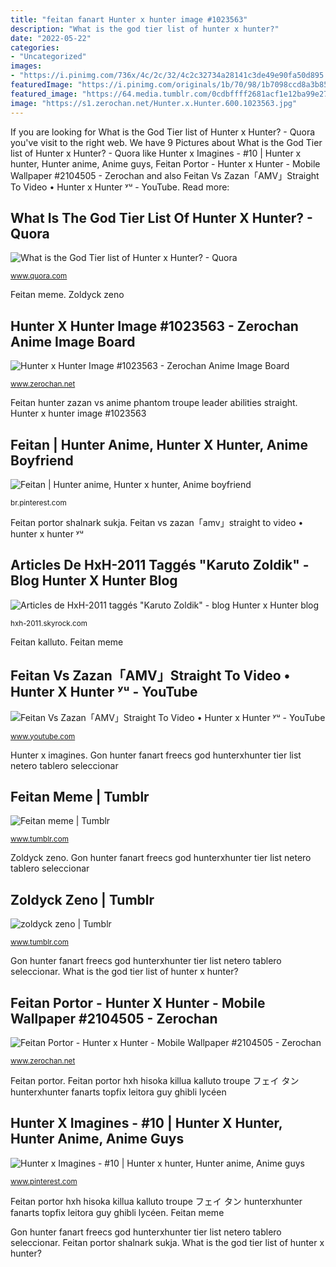 ```yaml
---
title: "feitan fanart Hunter x hunter image #1023563"
description: "What is the god tier list of hunter x hunter?"
date: "2022-05-22"
categories:
- "Uncategorized"
images:
- "https://i.pinimg.com/736x/4c/2c/32/4c2c32734a28141c3de49e90fa50d895.jpg"
featuredImage: "https://i.pinimg.com/originals/1b/70/98/1b7098ccd8a3b852ad31866447d782a5.jpg"
featured_image: "https://64.media.tumblr.com/0cdbffff2681acf1e12ba99e270c0ed1/tumblr_oxxahjJw9R1v5ajm5o1_500.jpg"
image: "https://s1.zerochan.net/Hunter.x.Hunter.600.1023563.jpg"
---
```


If you are looking for What is the God Tier list of Hunter x Hunter? - Quora you've visit to the right web. We have 9 Pictures about What is the God Tier list of Hunter x Hunter? - Quora like Hunter x Imagines - #10 | Hunter x hunter, Hunter anime, Anime guys, Feitan Portor - Hunter x Hunter - Mobile Wallpaper #2104505 - Zerochan and also Feitan Vs Zazan「AMV」Straight To Video • Hunter x Hunter ʸᵘ - YouTube. Read more:

## What Is The God Tier List Of Hunter X Hunter? - Quora

![What is the God Tier list of Hunter x Hunter? - Quora](https://qph.fs.quoracdn.net/main-qimg-3836863fa607b22bb38ee6a615920876 "Feitan vs zazan「amv」straight to video • hunter x hunter ʸᵘ")

<small>www.quora.com</small>

Feitan meme. Zoldyck zeno

## Hunter X Hunter Image #1023563 - Zerochan Anime Image Board

![Hunter x Hunter Image #1023563 - Zerochan Anime Image Board](https://s1.zerochan.net/Hunter.x.Hunter.600.1023563.jpg "Zoldyck hxh feitan zeno")

<small>www.zerochan.net</small>

Feitan hunter zazan vs anime phantom troupe leader abilities straight. Hunter x hunter image #1023563

## Feitan | Hunter Anime, Hunter X Hunter, Anime Boyfriend

![Feitan | Hunter anime, Hunter x hunter, Anime boyfriend](https://i.pinimg.com/736x/4c/2c/32/4c2c32734a28141c3de49e90fa50d895.jpg "Zoldyck zeno")

<small>br.pinterest.com</small>

Feitan portor shalnark sukja. Feitan vs zazan「amv」straight to video • hunter x hunter ʸᵘ

## Articles De HxH-2011 Taggés &quot;Karuto Zoldik&quot; - Blog Hunter X Hunter Blog

![Articles de HxH-2011 taggés &quot;Karuto Zoldik&quot; - blog Hunter x Hunter blog](http://auto.img.v4.skyrock.net/2578/87742578/pics/3182935123_1_6_iR59EG2b.jpg "Feitan portor shalnark sukja")

<small>hxh-2011.skyrock.com</small>

Feitan kalluto. Feitan meme

## Feitan Vs Zazan「AMV」Straight To Video • Hunter X Hunter ʸᵘ - YouTube

![Feitan Vs Zazan「AMV」Straight To Video • Hunter x Hunter ʸᵘ - YouTube](https://i.ytimg.com/vi/_FvM_c5n22o/maxresdefault.jpg "Hunter illumi gon hisoka killua zerochan fanart zoldyk zoldyck pixiv freaks brushing brush hair")

<small>www.youtube.com</small>

Hunter x imagines. Gon hunter fanart freecs god hunterxhunter tier list netero tablero seleccionar

## Feitan Meme | Tumblr

![Feitan meme | Tumblr](https://64.media.tumblr.com/849b0d35eb4f8690be079f3d27d12ee6/tumblr_owxbjpBzhD1wu8ivao1_500.jpg "Zoldyck hxh feitan zeno")

<small>www.tumblr.com</small>

Zoldyck zeno. Gon hunter fanart freecs god hunterxhunter tier list netero tablero seleccionar

## Zoldyck Zeno | Tumblr

![zoldyck zeno | Tumblr](https://64.media.tumblr.com/0cdbffff2681acf1e12ba99e270c0ed1/tumblr_oxxahjJw9R1v5ajm5o1_500.jpg "Zoldyck hxh feitan zeno")

<small>www.tumblr.com</small>

Gon hunter fanart freecs god hunterxhunter tier list netero tablero seleccionar. What is the god tier list of hunter x hunter?

## Feitan Portor - Hunter X Hunter - Mobile Wallpaper #2104505 - Zerochan

![Feitan Portor - Hunter x Hunter - Mobile Wallpaper #2104505 - Zerochan](https://s1.zerochan.net/Feitan.Portor.600.2104505.jpg "Feitan portor hxh hisoka killua kalluto troupe フェイ タン hunterxhunter fanarts topfix leitora guy ghibli lycéen")

<small>www.zerochan.net</small>

Feitan portor. Feitan portor hxh hisoka killua kalluto troupe フェイ タン hunterxhunter fanarts topfix leitora guy ghibli lycéen

## Hunter X Imagines - #10 | Hunter X Hunter, Hunter Anime, Anime Guys

![Hunter x Imagines - #10 | Hunter x hunter, Hunter anime, Anime guys](https://i.pinimg.com/originals/1b/70/98/1b7098ccd8a3b852ad31866447d782a5.jpg "Hunter x imagines")

<small>www.pinterest.com</small>

Feitan portor hxh hisoka killua kalluto troupe フェイ タン hunterxhunter fanarts topfix leitora guy ghibli lycéen. Feitan meme

Gon hunter fanart freecs god hunterxhunter tier list netero tablero seleccionar. Feitan portor shalnark sukja. What is the god tier list of hunter x hunter?
